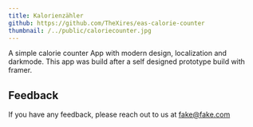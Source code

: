 ```yaml
---
title: Kalorienzähler
github: https://github.com/TheXires/eas-calorie-counter
thumbnail: /../public/caloriecounter.jpg
---
```


A simple calorie counter App with modern design, localization and darkmode. This app was build
after a self designed prototype build with framer.

## Feedback

If you have any feedback, please reach out to us at fake@fake.com
